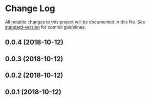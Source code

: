 # Change Log

All notable changes to this project will be documented in this file. See [standard-version](https://github.com/conventional-changelog/standard-version) for commit guidelines.

<a name="0.0.4"></a>
## 0.0.4 (2018-10-12)



<a name="0.0.3"></a>
## 0.0.3 (2018-10-12)



<a name="0.0.2"></a>
## 0.0.2 (2018-10-12)



<a name="0.0.1"></a>
## 0.0.1 (2018-10-12)
